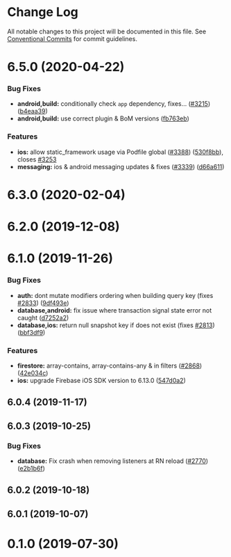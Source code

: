 # Change Log

All notable changes to this project will be documented in this file.
See [Conventional Commits](https://conventionalcommits.org) for commit guidelines.

# 6.5.0 (2020-04-22)


### Bug Fixes

* **android,build:** conditionally check `app` dependency, fixes… ([#3215](https://github.com/invertase/react-native-firebase/tree/master/packages/database/issues/3215)) ([b4eaa39](https://github.com/invertase/react-native-firebase/tree/master/packages/database/commit/b4eaa39ea8022535696d28e6eacb5c3e3ce9578f))
* **android,build:** use correct plugin & BoM versions ([fb763eb](https://github.com/invertase/react-native-firebase/tree/master/packages/database/commit/fb763ebde216d8c789b08bd0d77c078089776627))


### Features

* **ios:** allow static_framework usage via Podfile global ([#3388](https://github.com/invertase/react-native-firebase/tree/master/packages/database/issues/3388)) ([530f8bb](https://github.com/invertase/react-native-firebase/tree/master/packages/database/commit/530f8bbb51f89f106854dbf1df5ec80211e2cf8b)), closes [#3253](https://github.com/invertase/react-native-firebase/tree/master/packages/database/issues/3253)
* **messaging:** ios & android messaging updates & fixes ([#3339](https://github.com/invertase/react-native-firebase/tree/master/packages/database/issues/3339)) ([d66a611](https://github.com/invertase/react-native-firebase/tree/master/packages/database/commit/d66a6118f82005087f53b86571990fc071402153))



# 6.3.0 (2020-02-04)



# 6.2.0 (2019-12-08)



# 6.1.0 (2019-11-26)


### Bug Fixes

* **auth:** dont mutate modifiers ordering when building query key (fixes [#2833](https://github.com/invertase/react-native-firebase/tree/master/packages/database/issues/2833)) ([9df493e](https://github.com/invertase/react-native-firebase/tree/master/packages/database/commit/9df493e837b6a709b8f61027690219738ffa830a))
* **database,android:** fix issue where transaction signal state error not caught ([d7252a2](https://github.com/invertase/react-native-firebase/tree/master/packages/database/commit/d7252a2d4e1987114ab1a8e5c04f0088a86d2b5b))
* **database,ios:** return null snapshot key if does not exist (fixes [#2813](https://github.com/invertase/react-native-firebase/tree/master/packages/database/issues/2813)) ([bbf3df9](https://github.com/invertase/react-native-firebase/tree/master/packages/database/commit/bbf3df98ab88559de1392cba7163666a31e98ee3))


### Features

* **firestore:** array-contains, array-contains-any & in filters ([#2868](https://github.com/invertase/react-native-firebase/tree/master/packages/database/issues/2868)) ([42e034c](https://github.com/invertase/react-native-firebase/tree/master/packages/database/commit/42e034c4807da54441d2baeab9f57bbf1a137a4a))
* **ios:** upgrade Firebase iOS SDK version to 6.13.0 ([547d0a2](https://github.com/invertase/react-native-firebase/tree/master/packages/database/commit/547d0a2d74a68808b29063f9b3aa3e1ac38551fc))



## 6.0.4 (2019-11-17)



## 6.0.3 (2019-10-25)


### Bug Fixes

* **database:** Fix crash when removing listeners at RN reload ([#2770](https://github.com/invertase/react-native-firebase/tree/master/packages/database/issues/2770)) ([e2b1b6f](https://github.com/invertase/react-native-firebase/tree/master/packages/database/commit/e2b1b6f56f8123ccf5f9c03bf6b5bc64a95ccc89))



## 6.0.2 (2019-10-18)



## 6.0.1 (2019-10-07)



# 0.1.0 (2019-07-30)
